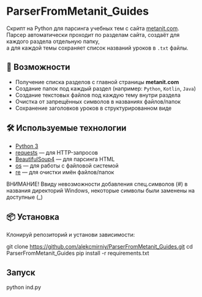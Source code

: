 # ParserFromMetanit_Guides

Скрипт на Python для парсинга учебных тем с сайта [metanit.com](https://metanit.com/).  
Парсер автоматически проходит по разделам сайта, создаёт для каждого раздела отдельную папку,  
а для каждой темы сохраняет список названий уроков в `.txt` файлы.

## 🚀 Возможности
- Получение списка разделов с главной страницы **metanit.com**
- Создание папок под каждый раздел (например: `Python`, `Kotlin`, `Java`)
- Создание текстовых файлов под каждую тему внутри раздела
- Очистка от запрещённых символов в названиях файлов/папок
- Сохранение заголовков уроков в структурированном виде

## 🛠️ Используемые технологии
- [Python 3](https://www.python.org/)  
- [requests](https://pypi.org/project/requests/) — для HTTP-запросов  
- [BeautifulSoup4](https://pypi.org/project/beautifulsoup4/) — для парсинга HTML  
- [os](https://docs.python.org/3/library/os.html) — для работы с файловой системой  
- [re](https://docs.python.org/3/library/re.html) — для очистки имён файлов/папок  

ВНИМАНИЕ! Ввиду невозможности добавления спец.символов (#) в названия директорий Windows, некоторые символы были заменены на доступные (_)

## 📦 Установка
Клонируй репозиторий и установи зависимости:

git clone https://github.com/alekcmirniy/ParserFromMetanit_Guides.git
cd ParserFromMetanit_Guides
pip install -r requirements.txt

## Запуск

python ind.py